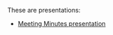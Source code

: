 These are presentations:

* <a href="http://enterprisemediawiki.github.io/slides/MeetingMinutes">Meeting Minutes presentation</a>
